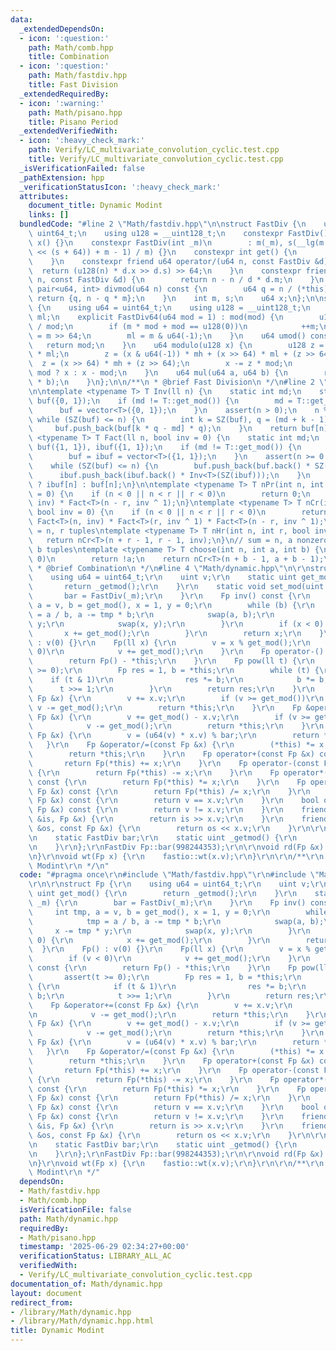 ```yaml
---
data:
  _extendedDependsOn:
  - icon: ':question:'
    path: Math/comb.hpp
    title: Combination
  - icon: ':question:'
    path: Math/fastdiv.hpp
    title: Fast Division
  _extendedRequiredBy:
  - icon: ':warning:'
    path: Math/pisano.hpp
    title: Pisano Period
  _extendedVerifiedWith:
  - icon: ':heavy_check_mark:'
    path: Verify/LC_multivariate_convolution_cyclic.test.cpp
    title: Verify/LC_multivariate_convolution_cyclic.test.cpp
  _isVerificationFailed: false
  _pathExtension: hpp
  _verificationStatusIcon: ':heavy_check_mark:'
  attributes:
    document_title: Dynamic Modint
    links: []
  bundledCode: "#line 2 \"Math/fastdiv.hpp\"\n\nstruct FastDiv {\n    using u64 =\
    \ uint64_t;\n    using u128 = __uint128_t;\n    constexpr FastDiv() : m(), s(),\
    \ x() {}\n    constexpr FastDiv(int _m)\n        : m(_m), s(__lg(m - 1)), x(((u128(1)\
    \ << (s + 64)) + m - 1) / m) {}\n    constexpr int get() {\n        return m;\n\
    \    }\n    constexpr friend u64 operator/(u64 n, const FastDiv &d) {\n      \
    \  return (u128(n) * d.x >> d.s) >> 64;\n    }\n    constexpr friend int operator%(u64\
    \ n, const FastDiv &d) {\n        return n - n / d * d.m;\n    }\n    constexpr\
    \ pair<u64, int> divmod(u64 n) const {\n        u64 q = n / (*this);\n       \
    \ return {q, n - q * m};\n    }\n    int m, s;\n    u64 x;\n};\n\nstruct FastDiv64\
    \ {\n    using u64 = uint64_t;\n    using u128 = __uint128_t;\n    u128 mod, mh,\
    \ ml;\n    explicit FastDiv64(u64 mod = 1) : mod(mod) {\n        u128 m = u128(-1)\
    \ / mod;\n        if (m * mod + mod == u128(0))\n            ++m;\n        mh\
    \ = m >> 64;\n        ml = m & u64(-1);\n    }\n    u64 umod() const {\n     \
    \   return mod;\n    }\n    u64 modulo(u128 x) {\n        u128 z = (x & u64(-1))\
    \ * ml;\n        z = (x & u64(-1)) * mh + (x >> 64) * ml + (z >> 64);\n      \
    \  z = (x >> 64) * mh + (z >> 64);\n        x -= z * mod;\n        return x <\
    \ mod ? x : x - mod;\n    }\n    u64 mul(u64 a, u64 b) {\n        return modulo(u128(a)\
    \ * b);\n    }\n};\n\n/**\n * @brief Fast Division\n */\n#line 2 \"Math/comb.hpp\"\
    \n\ntemplate <typename T> T Inv(ll n) {\n    static int md;\n    static vector<T>\
    \ buf({0, 1});\n    if (md != T::get_mod()) {\n        md = T::get_mod();\n  \
    \      buf = vector<T>({0, 1});\n    }\n    assert(n > 0);\n    n %= md;\n   \
    \ while (SZ(buf) <= n) {\n        int k = SZ(buf), q = (md + k - 1) / k;\n   \
    \     buf.push_back(buf[k * q - md] * q);\n    }\n    return buf[n];\n}\n\ntemplate\
    \ <typename T> T Fact(ll n, bool inv = 0) {\n    static int md;\n    static vector<T>\
    \ buf({1, 1}), ibuf({1, 1});\n    if (md != T::get_mod()) {\n        md = T::get_mod();\n\
    \        buf = ibuf = vector<T>({1, 1});\n    }\n    assert(n >= 0 and n < md);\n\
    \    while (SZ(buf) <= n) {\n        buf.push_back(buf.back() * SZ(buf));\n  \
    \      ibuf.push_back(ibuf.back() * Inv<T>(SZ(ibuf)));\n    }\n    return inv\
    \ ? ibuf[n] : buf[n];\n}\n\ntemplate <typename T> T nPr(int n, int r, bool inv\
    \ = 0) {\n    if (n < 0 || n < r || r < 0)\n        return 0;\n    return Fact<T>(n,\
    \ inv) * Fact<T>(n - r, inv ^ 1);\n}\ntemplate <typename T> T nCr(int n, int r,\
    \ bool inv = 0) {\n    if (n < 0 || n < r || r < 0)\n        return 0;\n    return\
    \ Fact<T>(n, inv) * Fact<T>(r, inv ^ 1) * Fact<T>(n - r, inv ^ 1);\n}\n// sum\
    \ = n, r tuples\ntemplate <typename T> T nHr(int n, int r, bool inv = 0) {\n \
    \   return nCr<T>(n + r - 1, r - 1, inv);\n}\n// sum = n, a nonzero tuples and\
    \ b tuples\ntemplate <typename T> T choose(int n, int a, int b) {\n    if (n ==\
    \ 0)\n        return !a;\n    return nCr<T>(n + b - 1, a + b - 1);\n}\n\n/**\n\
    \ * @brief Combination\n */\n#line 4 \"Math/dynamic.hpp\"\n\r\nstruct Fp {\r\n\
    \    using u64 = uint64_t;\r\n    uint v;\r\n    static uint get_mod() {\r\n \
    \       return _getmod();\r\n    }\r\n    static void set_mod(uint _m) {\r\n \
    \       bar = FastDiv(_m);\r\n    }\r\n    Fp inv() const {\r\n        int tmp,\
    \ a = v, b = get_mod(), x = 1, y = 0;\r\n        while (b) {\r\n            tmp\
    \ = a / b, a -= tmp * b;\r\n            swap(a, b);\r\n            x -= tmp *\
    \ y;\r\n            swap(x, y);\r\n        }\r\n        if (x < 0) {\r\n     \
    \       x += get_mod();\r\n        }\r\n        return x;\r\n    }\r\n    Fp()\
    \ : v(0) {}\r\n    Fp(ll x) {\r\n        v = x % get_mod();\r\n        if (v <\
    \ 0)\r\n            v += get_mod();\r\n    }\r\n    Fp operator-() const {\r\n\
    \        return Fp() - *this;\r\n    }\r\n    Fp pow(ll t) {\r\n        assert(t\
    \ >= 0);\r\n        Fp res = 1, b = *this;\r\n        while (t) {\r\n        \
    \    if (t & 1)\r\n                res *= b;\r\n            b *= b;\r\n      \
    \      t >>= 1;\r\n        }\r\n        return res;\r\n    }\r\n    Fp &operator+=(const\
    \ Fp &x) {\r\n        v += x.v;\r\n        if (v >= get_mod())\r\n           \
    \ v -= get_mod();\r\n        return *this;\r\n    }\r\n    Fp &operator-=(const\
    \ Fp &x) {\r\n        v += get_mod() - x.v;\r\n        if (v >= get_mod())\r\n\
    \            v -= get_mod();\r\n        return *this;\r\n    }\r\n    Fp &operator*=(const\
    \ Fp &x) {\r\n        v = (u64(v) * x.v) % bar;\r\n        return *this;\r\n \
    \   }\r\n    Fp &operator/=(const Fp &x) {\r\n        (*this) *= x.inv();\r\n\
    \        return *this;\r\n    }\r\n    Fp operator+(const Fp &x) const {\r\n \
    \       return Fp(*this) += x;\r\n    }\r\n    Fp operator-(const Fp &x) const\
    \ {\r\n        return Fp(*this) -= x;\r\n    }\r\n    Fp operator*(const Fp &x)\
    \ const {\r\n        return Fp(*this) *= x;\r\n    }\r\n    Fp operator/(const\
    \ Fp &x) const {\r\n        return Fp(*this) /= x;\r\n    }\r\n    bool operator==(const\
    \ Fp &x) const {\r\n        return v == x.v;\r\n    }\r\n    bool operator!=(const\
    \ Fp &x) const {\r\n        return v != x.v;\r\n    }\r\n    friend istream &operator>>(istream\
    \ &is, Fp &x) {\r\n        return is >> x.v;\r\n    }\r\n    friend ostream &operator<<(ostream\
    \ &os, const Fp &x) {\r\n        return os << x.v;\r\n    }\r\n\r\n  private:\r\
    \n    static FastDiv bar;\r\n    static uint _getmod() {\r\n        return bar.get();\r\
    \n    }\r\n};\r\nFastDiv Fp::bar(998244353);\r\n\r\nvoid rd(Fp &x) {\r\n    fastio::rd(x.v);\r\
    \n}\r\nvoid wt(Fp x) {\r\n    fastio::wt(x.v);\r\n}\r\n\r\n/**\r\n * @brief Dynamic\
    \ Modint\r\n */\n"
  code: "#pragma once\r\n#include \"Math/fastdiv.hpp\"\r\n#include \"Math/comb.hpp\"\
    \r\n\r\nstruct Fp {\r\n    using u64 = uint64_t;\r\n    uint v;\r\n    static\
    \ uint get_mod() {\r\n        return _getmod();\r\n    }\r\n    static void set_mod(uint\
    \ _m) {\r\n        bar = FastDiv(_m);\r\n    }\r\n    Fp inv() const {\r\n   \
    \     int tmp, a = v, b = get_mod(), x = 1, y = 0;\r\n        while (b) {\r\n\
    \            tmp = a / b, a -= tmp * b;\r\n            swap(a, b);\r\n       \
    \     x -= tmp * y;\r\n            swap(x, y);\r\n        }\r\n        if (x <\
    \ 0) {\r\n            x += get_mod();\r\n        }\r\n        return x;\r\n  \
    \  }\r\n    Fp() : v(0) {}\r\n    Fp(ll x) {\r\n        v = x % get_mod();\r\n\
    \        if (v < 0)\r\n            v += get_mod();\r\n    }\r\n    Fp operator-()\
    \ const {\r\n        return Fp() - *this;\r\n    }\r\n    Fp pow(ll t) {\r\n \
    \       assert(t >= 0);\r\n        Fp res = 1, b = *this;\r\n        while (t)\
    \ {\r\n            if (t & 1)\r\n                res *= b;\r\n            b *=\
    \ b;\r\n            t >>= 1;\r\n        }\r\n        return res;\r\n    }\r\n\
    \    Fp &operator+=(const Fp &x) {\r\n        v += x.v;\r\n        if (v >= get_mod())\r\
    \n            v -= get_mod();\r\n        return *this;\r\n    }\r\n    Fp &operator-=(const\
    \ Fp &x) {\r\n        v += get_mod() - x.v;\r\n        if (v >= get_mod())\r\n\
    \            v -= get_mod();\r\n        return *this;\r\n    }\r\n    Fp &operator*=(const\
    \ Fp &x) {\r\n        v = (u64(v) * x.v) % bar;\r\n        return *this;\r\n \
    \   }\r\n    Fp &operator/=(const Fp &x) {\r\n        (*this) *= x.inv();\r\n\
    \        return *this;\r\n    }\r\n    Fp operator+(const Fp &x) const {\r\n \
    \       return Fp(*this) += x;\r\n    }\r\n    Fp operator-(const Fp &x) const\
    \ {\r\n        return Fp(*this) -= x;\r\n    }\r\n    Fp operator*(const Fp &x)\
    \ const {\r\n        return Fp(*this) *= x;\r\n    }\r\n    Fp operator/(const\
    \ Fp &x) const {\r\n        return Fp(*this) /= x;\r\n    }\r\n    bool operator==(const\
    \ Fp &x) const {\r\n        return v == x.v;\r\n    }\r\n    bool operator!=(const\
    \ Fp &x) const {\r\n        return v != x.v;\r\n    }\r\n    friend istream &operator>>(istream\
    \ &is, Fp &x) {\r\n        return is >> x.v;\r\n    }\r\n    friend ostream &operator<<(ostream\
    \ &os, const Fp &x) {\r\n        return os << x.v;\r\n    }\r\n\r\n  private:\r\
    \n    static FastDiv bar;\r\n    static uint _getmod() {\r\n        return bar.get();\r\
    \n    }\r\n};\r\nFastDiv Fp::bar(998244353);\r\n\r\nvoid rd(Fp &x) {\r\n    fastio::rd(x.v);\r\
    \n}\r\nvoid wt(Fp x) {\r\n    fastio::wt(x.v);\r\n}\r\n\r\n/**\r\n * @brief Dynamic\
    \ Modint\r\n */"
  dependsOn:
  - Math/fastdiv.hpp
  - Math/comb.hpp
  isVerificationFile: false
  path: Math/dynamic.hpp
  requiredBy:
  - Math/pisano.hpp
  timestamp: '2025-06-29 02:34:27+00:00'
  verificationStatus: LIBRARY_ALL_AC
  verifiedWith:
  - Verify/LC_multivariate_convolution_cyclic.test.cpp
documentation_of: Math/dynamic.hpp
layout: document
redirect_from:
- /library/Math/dynamic.hpp
- /library/Math/dynamic.hpp.html
title: Dynamic Modint
---
```

